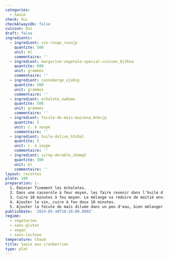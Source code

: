 ```yaml
---
categories:
  - Sauce
check: Oui
checkAlwaysOk: false
cuisson: Oui
draft: false
ingredients:
  - ingredient: vin-rouge_ruvnjp
    quantite: 500
    unit: ml
    commentaire: ''
  - ingredient: margarine-vegetale-special-cuisson_8j3hna
    quantite: 600
    unit: grammes
    commentaire: ''
  - ingredient: canneberge_uja9ip
    quantite: 500
    unit: grammes
    commentaire: ''
  - ingredient: echalote_vwdomu
    quantite: 500
    unit: grammes
    commentaire: ''
  - ingredient: fecule-de-mais-maizena_8nbcjp
    quantite: 5
    unit: c. à soupe
    commentaire: ''
  - ingredient: huile-dolive_h3c8al
    quantite: 5
    unit: c. à soupe
    commentaire: ''
  - ingredient: sirop-derable_zkmmgt
    quantite: 300
    unit: ml
    commentaire: ''
layout: recettes
plate: 100
preparation: |-
  1. Émincer finement les échalotes.
  2. Dans une casserole à feur moyen, les faire revenir dans l'huile d'olive. Quand elles sont dorées, ajouter les cranberries, le jus de cranberry, le sucre et le sirop d'érable. 
  3. Cuire 10 minutes à feu moyen. Le mélange va réduire de moitié environ.
  4. Ajouter le vin, cuire à feu doux 10 minutes.
  5. Ajouter la fécule de maïs diluée dans un peu d'eau, bien mélanger au fouet, saler, poivrer lelon le goût, porter à feu vif et cuire 2 minutes.
publishDate: '2024-05-30T10:26:00.000Z'
regime:
  - vegetarien
  - sans-gluten
  - vegan
  - sans-lactose
temperature: Chaud
title: Sauce aux cranberries
type: plat
---
```



